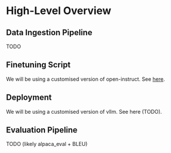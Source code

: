 # High-Level Overview

## Data Ingestion Pipeline
TODO

## Finetuning Script 
We will be using a customised version of open-instruct. See [here](./open-instruct/).

## Deployment
We will be using a customised version of vllm. See here (TODO).

## Evaluation Pipeline
TODO (likely alpaca_eval + BLEU)
